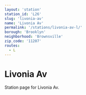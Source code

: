 ```yaml
---
layout: 'station'
station_id: 'L26'
slug: 'livonia-av'
name: 'Livonia Av'
permalink: '/stations/livonia-av-l/'
borough: 'Brooklyn'
neighborhood: 'Brownsville'
zip_code: '11207'
routes:
  - L
---
```

# Livonia Av

Station page for Livonia Av.

